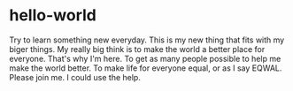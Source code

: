 # hello-world

Try to learn something new everyday.
This is my new thing that fits with my biger things.
My really big think is to make the world a better place for everyone. 
That's why I'm here. To get as many people possible to help me make the world better. 
To make life for everyone equal, or as I say EQWAL.
Please join me. I could use the help. 
